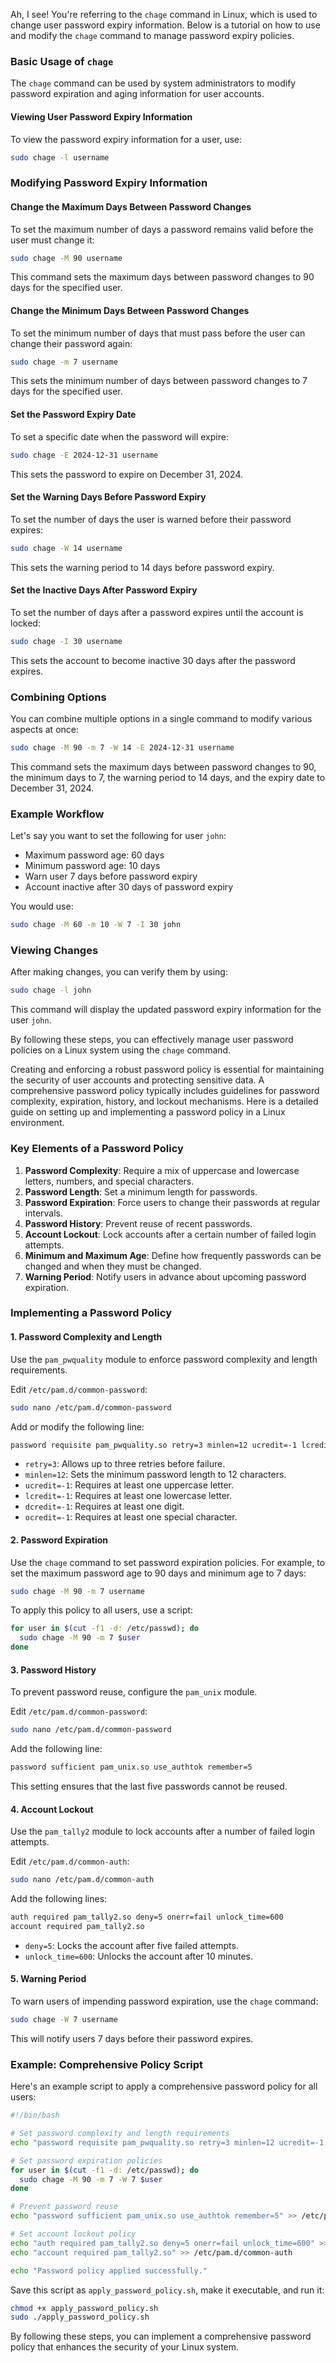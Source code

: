Ah, I see! You're referring to the `chage` command in Linux, which is used to change user password expiry information. Below is a tutorial on how to use and modify the `chage` command to manage password expiry policies.

### Basic Usage of `chage`

The `chage` command can be used by system administrators to modify password expiration and aging information for user accounts.

#### Viewing User Password Expiry Information

To view the password expiry information for a user, use:
```bash
sudo chage -l username
```

### Modifying Password Expiry Information

#### Change the Maximum Days Between Password Changes

To set the maximum number of days a password remains valid before the user must change it:
```bash
sudo chage -M 90 username
```
This command sets the maximum days between password changes to 90 days for the specified user.

#### Change the Minimum Days Between Password Changes

To set the minimum number of days that must pass before the user can change their password again:
```bash
sudo chage -m 7 username
```
This sets the minimum number of days between password changes to 7 days for the specified user.

#### Set the Password Expiry Date

To set a specific date when the password will expire:
```bash
sudo chage -E 2024-12-31 username
```
This sets the password to expire on December 31, 2024.

#### Set the Warning Days Before Password Expiry

To set the number of days the user is warned before their password expires:
```bash
sudo chage -W 14 username
```
This sets the warning period to 14 days before password expiry.

#### Set the Inactive Days After Password Expiry

To set the number of days after a password expires until the account is locked:
```bash
sudo chage -I 30 username
```
This sets the account to become inactive 30 days after the password expires.

### Combining Options

You can combine multiple options in a single command to modify various aspects at once:
```bash
sudo chage -M 90 -m 7 -W 14 -E 2024-12-31 username
```
This command sets the maximum days between password changes to 90, the minimum days to 7, the warning period to 14 days, and the expiry date to December 31, 2024.

### Example Workflow

Let's say you want to set the following for user `john`:
- Maximum password age: 60 days
- Minimum password age: 10 days
- Warn user 7 days before password expiry
- Account inactive after 30 days of password expiry

You would use:
```bash
sudo chage -M 60 -m 10 -W 7 -I 30 john
```

### Viewing Changes

After making changes, you can verify them by using:
```bash
sudo chage -l john
```

This command will display the updated password expiry information for the user `john`.

By following these steps, you can effectively manage user password policies on a Linux system using the `chage` command.

Creating and enforcing a robust password policy is essential for maintaining the security of user accounts and protecting sensitive data. A comprehensive password policy typically includes guidelines for password complexity, expiration, history, and lockout mechanisms. Here is a detailed guide on setting up and implementing a password policy in a Linux environment.

### Key Elements of a Password Policy

1. **Password Complexity**: Require a mix of uppercase and lowercase letters, numbers, and special characters.
2. **Password Length**: Set a minimum length for passwords.
3. **Password Expiration**: Force users to change their passwords at regular intervals.
4. **Password History**: Prevent reuse of recent passwords.
5. **Account Lockout**: Lock accounts after a certain number of failed login attempts.
6. **Minimum and Maximum Age**: Define how frequently passwords can be changed and when they must be changed.
7. **Warning Period**: Notify users in advance about upcoming password expiration.

### Implementing a Password Policy

#### 1. Password Complexity and Length

Use the `pam_pwquality` module to enforce password complexity and length requirements.

Edit `/etc/pam.d/common-password`:
```sh
sudo nano /etc/pam.d/common-password
```

Add or modify the following line:
```sh
password requisite pam_pwquality.so retry=3 minlen=12 ucredit=-1 lcredit=-1 dcredit=-1 ocredit=-1
```
- `retry=3`: Allows up to three retries before failure.
- `minlen=12`: Sets the minimum password length to 12 characters.
- `ucredit=-1`: Requires at least one uppercase letter.
- `lcredit=-1`: Requires at least one lowercase letter.
- `dcredit=-1`: Requires at least one digit.
- `ocredit=-1`: Requires at least one special character.

#### 2. Password Expiration

Use the `chage` command to set password expiration policies. For example, to set the maximum password age to 90 days and minimum age to 7 days:
```sh
sudo chage -M 90 -m 7 username
```

To apply this policy to all users, use a script:
```sh
for user in $(cut -f1 -d: /etc/passwd); do
  sudo chage -M 90 -m 7 $user
done
```

#### 3. Password History

To prevent password reuse, configure the `pam_unix` module.

Edit `/etc/pam.d/common-password`:
```sh
sudo nano /etc/pam.d/common-password
```

Add the following line:
```sh
password sufficient pam_unix.so use_authtok remember=5
```
This setting ensures that the last five passwords cannot be reused.

#### 4. Account Lockout

Use the `pam_tally2` module to lock accounts after a number of failed login attempts.

Edit `/etc/pam.d/common-auth`:
```sh
sudo nano /etc/pam.d/common-auth
```

Add the following lines:
```sh
auth required pam_tally2.so deny=5 onerr=fail unlock_time=600
account required pam_tally2.so
```
- `deny=5`: Locks the account after five failed attempts.
- `unlock_time=600`: Unlocks the account after 10 minutes.

#### 5. Warning Period

To warn users of impending password expiration, use the `chage` command:
```sh
sudo chage -W 7 username
```
This will notify users 7 days before their password expires.

### Example: Comprehensive Policy Script

Here's an example script to apply a comprehensive password policy for all users:

```sh
#!/bin/bash

# Set password complexity and length requirements
echo "password requisite pam_pwquality.so retry=3 minlen=12 ucredit=-1 lcredit=-1 dcredit=-1 ocredit=-1" >> /etc/pam.d/common-password

# Set password expiration policies
for user in $(cut -f1 -d: /etc/passwd); do
  sudo chage -M 90 -m 7 -W 7 $user
done

# Prevent password reuse
echo "password sufficient pam_unix.so use_authtok remember=5" >> /etc/pam.d/common-password

# Set account lockout policy
echo "auth required pam_tally2.so deny=5 onerr=fail unlock_time=600" >> /etc/pam.d/common-auth
echo "account required pam_tally2.so" >> /etc/pam.d/common-auth

echo "Password policy applied successfully."
```

Save this script as `apply_password_policy.sh`, make it executable, and run it:
```sh
chmod +x apply_password_policy.sh
sudo ./apply_password_policy.sh
```

By following these steps, you can implement a comprehensive password policy that enhances the security of your Linux system.
